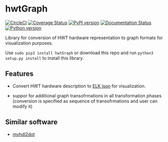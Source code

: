 # hwtGraph
[![CircleCI](https://circleci.com/gh/Nic30/hwtGraph.svg?style=svg)](https://circleci.com/gh/Nic30/hwtGraph)
[![Coverage Status](https://coveralls.io/repos/github/Nic30/hwtGraph/badge.svg?branch=master)](https://coveralls.io/github/Nic30/hwtGraph?branch=master)
[![PyPI version](https://badge.fury.io/py/hwtGraph.svg)](http://badge.fury.io/py/hwtGraph)
[![Documentation Status](https://readthedocs.org/projects/hwtgraph/badge/?version=latest)](http://hwtgraph.readthedocs.io/en/latest/?badge=latest)
[![Python version](https://img.shields.io/pypi/pyversions/hwtGraph.svg)](https://img.shields.io/pypi/pyversions/hwtGraph.svg)

Library for conversion of HWT hardware representation to graph formats for visualization purposes.

Use `sudo pip3 install hwtGraph` or download this repo and run `python3 setup.py install` to install this library.

## Features

* Convert HWT hardware description to [ELK json](https://www.eclipse.org/elk/documentation/tooldevelopers/graphdatastructure/jsonformat.html) for visualization.

* suppor for additional graph transofrmations in all transformation phases (conversion is specified as sequence of transofrmations and user can modify it)


## Similar software

* [myhdl2dot](https://github.com/harboleas/myhdl2dot)
